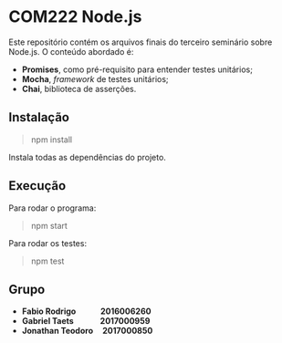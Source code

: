# COM222 Node.js

Este repositório contém os arquivos finais do terceiro seminário sobre Node.js.
O conteúdo abordado é:
 - **Promises**, como pré-requisito para entender testes unitários;
 - **Mocha**, _framework_ de testes unitários;
 - **Chai**, biblioteca de asserções.

## Instalação
> npm install

Instala todas as dependências do projeto.

## Execução

Para rodar o programa:
> npm start

Para rodar os testes:
> npm test

## Grupo

- **Fabio Rodrigo &nbsp;&nbsp;&nbsp;&nbsp;&nbsp;&nbsp;&nbsp;&nbsp;&nbsp;&nbsp;&nbsp; 2016006260**
- **Gabriel Taets &nbsp;&nbsp;&nbsp;&nbsp;&nbsp;&nbsp;&nbsp;&nbsp;&nbsp;&nbsp;&nbsp;&nbsp;&nbsp;2017000959**
- **Jonathan Teodoro &nbsp;&nbsp;&nbsp;&nbsp;2017000850**
